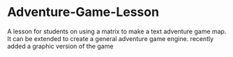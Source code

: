 # Adventure-Game-Lesson
A lesson for students on using a matrix to make a text adventure game map.  It can be extended to create a general adventure game engine.
recently added a graphic version of the game
